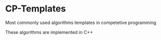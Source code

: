 # CP-Templates
<p>Most commonly used algorithms templates in competetive programming </p>
<p>These algorithms are implemented in C++</p>
